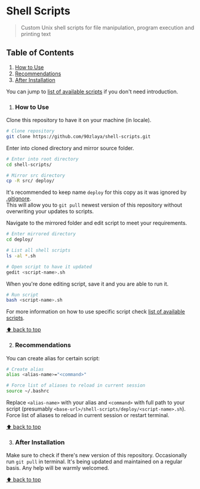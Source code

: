 # Shell Scripts
> Custom Unix shell scripts for file manipulation, program execution and printing text

## Table of Contents

1. [How to Use](#how-to-use)
1. [Recommendations](#recommendations)
1. [After Installation](#after-installation)

You can jump to [list of available scripts] if you don't need introduction. 

1. ### How to Use

Clone this repository to have it on your machine (in locale). 

```bash
# Clone repository
git clone https://github.com/90zlaya/shell-scripts.git
```

Enter into cloned directory and mirror source folder. 

```bash
# Enter into root directory
cd shell-scripts/

# Mirror src directory
cp -R src/ deploy/
```

It's recommended to keep name `deploy` for this copy as it was ignored by [.gitignore](./.gitignore). \
This will allow you to `git pull` newest version of this repository without overwriting your updates to scripts. 

Navigate to the mirrored folder and edit script to meet your requirements. 

```bash
# Enter mirrored directory
cd deploy/

# List all shell scripts
ls -al *.sh

# Open script to have it updated
gedit <script-name>.sh
```

When you're done editing script, save it and you are able to run it. 

```bash
# Run script
bash <script-name>.sh
```

For more information on how to use specific script check [list of available scripts]. 

[⬆ back to top](#table-of-contents)

2. ### Recommendations

You can create alias for certain script: 

```bash
# Create alias
alias <alias-name>="<command>"

# Force list of aliases to reload in current session
source ~/.bashrc
```

Replace `<alias-name>` with your alias and `<command>` with full path to your script (presumably `<base-url>/shell-scripts/deploy/<script-name>.sh`). Force list of aliases to reload in current session or restart terminal. 

[⬆ back to top](#table-of-contents)

3. ### After Installation

Make sure to check if there's new version of this repository. Occasionally run `git pull` in terminal. It's being updated and maintained on a regular basis. Any help will be warmly welcomed. 

[⬆ back to top](#table-of-contents)

[list of available scripts]: ./src/README.md#table-of-contents